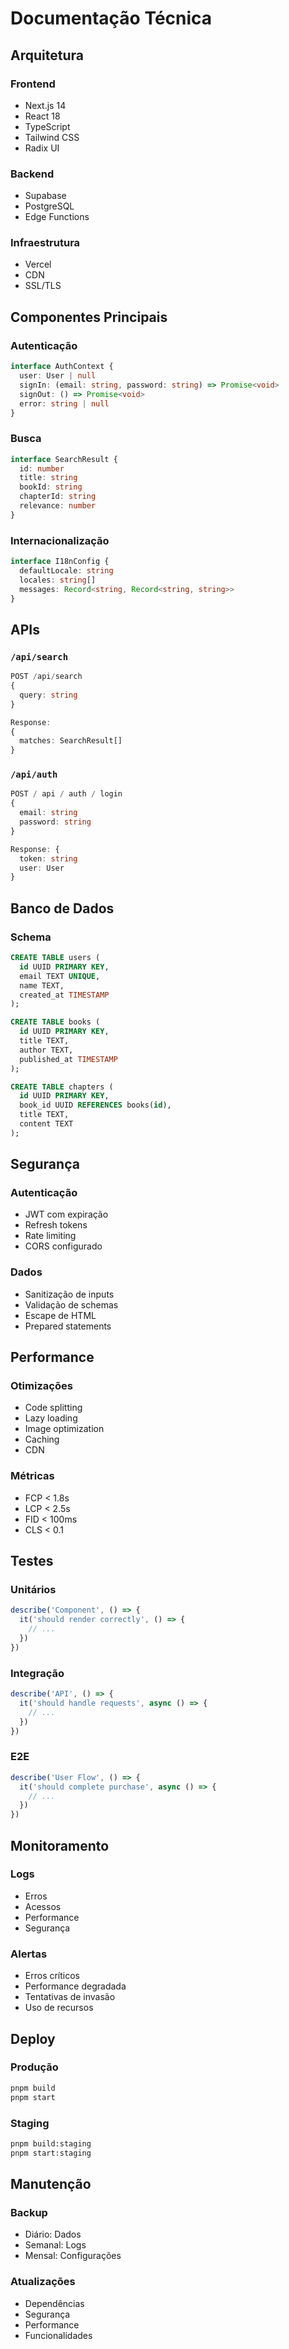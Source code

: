 # Documentação Técnica

## Arquitetura

### Frontend

- Next.js 14
- React 18
- TypeScript
- Tailwind CSS
- Radix UI

### Backend

- Supabase
- PostgreSQL
- Edge Functions

### Infraestrutura

- Vercel
- CDN
- SSL/TLS

## Componentes Principais

### Autenticação

```typescript
interface AuthContext {
  user: User | null
  signIn: (email: string, password: string) => Promise<void>
  signOut: () => Promise<void>
  error: string | null
}
```

### Busca

```typescript
interface SearchResult {
  id: number
  title: string
  bookId: string
  chapterId: string
  relevance: number
}
```

### Internacionalização

```typescript
interface I18nConfig {
  defaultLocale: string
  locales: string[]
  messages: Record<string, Record<string, string>>
}
```

## APIs

### `/api/search`

```typescript
POST /api/search
{
  query: string
}

Response:
{
  matches: SearchResult[]
}
```

### `/api/auth`

```typescript
POST / api / auth / login
{
  email: string
  password: string
}

Response: {
  token: string
  user: User
}
```

## Banco de Dados

### Schema

```sql
CREATE TABLE users (
  id UUID PRIMARY KEY,
  email TEXT UNIQUE,
  name TEXT,
  created_at TIMESTAMP
);

CREATE TABLE books (
  id UUID PRIMARY KEY,
  title TEXT,
  author TEXT,
  published_at TIMESTAMP
);

CREATE TABLE chapters (
  id UUID PRIMARY KEY,
  book_id UUID REFERENCES books(id),
  title TEXT,
  content TEXT
);
```

## Segurança

### Autenticação

- JWT com expiração
- Refresh tokens
- Rate limiting
- CORS configurado

### Dados

- Sanitização de inputs
- Validação de schemas
- Escape de HTML
- Prepared statements

## Performance

### Otimizações

- Code splitting
- Lazy loading
- Image optimization
- Caching
- CDN

### Métricas

- FCP < 1.8s
- LCP < 2.5s
- FID < 100ms
- CLS < 0.1

## Testes

### Unitários

```typescript
describe('Component', () => {
  it('should render correctly', () => {
    // ...
  })
})
```

### Integração

```typescript
describe('API', () => {
  it('should handle requests', async () => {
    // ...
  })
})
```

### E2E

```typescript
describe('User Flow', () => {
  it('should complete purchase', async () => {
    // ...
  })
})
```

## Monitoramento

### Logs

- Erros
- Acessos
- Performance
- Segurança

### Alertas

- Erros críticos
- Performance degradada
- Tentativas de invasão
- Uso de recursos

## Deploy

### Produção

```bash
pnpm build
pnpm start
```

### Staging

```bash
pnpm build:staging
pnpm start:staging
```

## Manutenção

### Backup

- Diário: Dados
- Semanal: Logs
- Mensal: Configurações

### Atualizações

- Dependências
- Segurança
- Performance
- Funcionalidades
